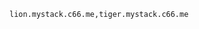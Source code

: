 <!-- usedin: [ _includes/_inlines/Databases/common/mongodb-replica-sets/mongodb-replica-sets_environment-variables.md] -->

```
lion.mystack.c66.me,tiger.mystack.c66.me
```
